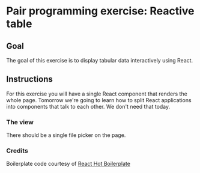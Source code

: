 # Pair programming exercise: Reactive table

## Goal

The goal of this exercise is to display tabular data interactively using React.

## Instructions

For this exercise you will have a single React component that renders the
whole page. Tomorrow we're going to learn how to split React applications
into components that talk to each other. We don't need that today.

### The view

There should be a single file picker on the page.

### Credits

Boilerplate code courtesy of
[React Hot Boilerplate](https://github.com/gaearon/react-hot-boilerplate)
